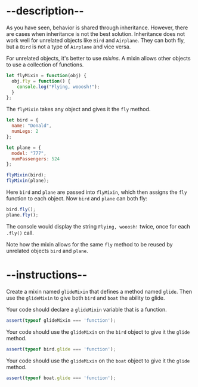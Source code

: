 
# --description--

As you have seen, behavior is shared through inheritance. However, there are cases when inheritance is not the best solution. Inheritance does not work well for unrelated objects like `Bird` and `Airplane`. They can both fly, but a `Bird` is not a type of `Airplane` and vice versa.

For unrelated objects, it's better to use <dfn>mixins</dfn>. A mixin allows other objects to use a collection of functions.

```js
let flyMixin = function(obj) {
  obj.fly = function() {
    console.log("Flying, wooosh!");
  }
};
```

The `flyMixin` takes any object and gives it the `fly` method.

```js
let bird = {
  name: "Donald",
  numLegs: 2
};

let plane = {
  model: "777",
  numPassengers: 524
};

flyMixin(bird);
flyMixin(plane);
```

Here `bird` and `plane` are passed into `flyMixin`, which then assigns the `fly` function to each object. Now `bird` and `plane` can both fly:

```js
bird.fly();
plane.fly();
```

The console would display the string `Flying, wooosh!` twice, once for each `.fly()` call.

Note how the mixin allows for the same `fly` method to be reused by unrelated objects `bird` and `plane`.

# --instructions--

Create a mixin named `glideMixin` that defines a method named `glide`. Then use the `glideMixin` to give both `bird` and `boat` the ability to glide.


Your code should declare a `glideMixin` variable that is a function.

```js
assert(typeof glideMixin === 'function');
```

Your code should use the `glideMixin` on the `bird` object to give it the `glide` method.

```js
assert(typeof bird.glide === 'function');
```

Your code should use the `glideMixin` on the `boat` object to give it the `glide` method.

```js
assert(typeof boat.glide === 'function');
```

